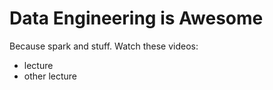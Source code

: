 # Data Engineering is Awesome

Because spark and stuff. Watch these videos:

* lecture
* other lecture